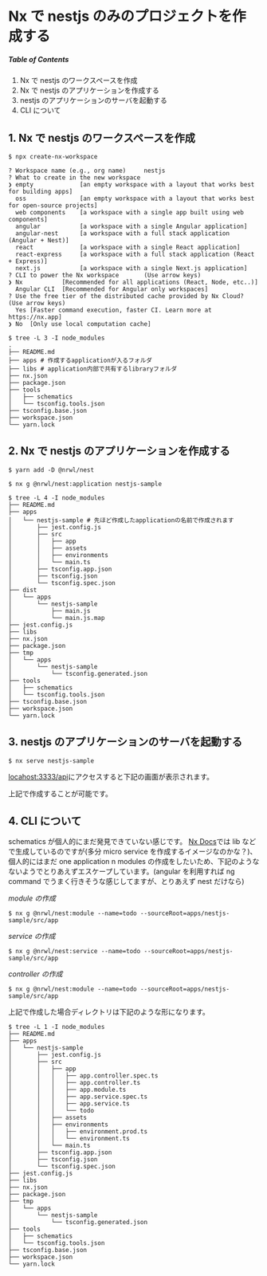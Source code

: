 # Nx で nestjs のみのプロジェクトを作成する

##### Table of Contents

1. Nx で nestjs のワークスペースを作成
2. Nx で nestjs のアプリケーションを作成する
3. nestjs のアプリケーションのサーバを起動する
4. CLI について

## 1. Nx で nestjs のワークスペースを作成

```
$ npx create-nx-workspace
```

```
? Workspace name (e.g., org name)     nestjs
? What to create in the new workspace
❯ empty             [an empty workspace with a layout that works best for building apps]
  oss               [an empty workspace with a layout that works best for open-source projects]
  web components    [a workspace with a single app built using web components]
  angular           [a workspace with a single Angular application]
  angular-nest      [a workspace with a full stack application (Angular + Nest)]
  react             [a workspace with a single React application]
  react-express     [a workspace with a full stack application (React + Express)]
  next.js           [a workspace with a single Next.js application]
? CLI to power the Nx workspace       (Use arrow keys)
❯ Nx           [Recommended for all applications (React, Node, etc..)]
  Angular CLI  [Recommended for Angular only workspaces]
? Use the free tier of the distributed cache provided by Nx Cloud? (Use arrow keys)
  Yes [Faster command execution, faster CI. Learn more at https://nx.app]
❯ No  [Only use local computation cache]
```

```
$ tree -L 3 -I node_modules
.
├── README.md
├── apps # 作成するapplicationが入るフォルダ
├── libs # application内部で共有するlibraryフォルダ
├── nx.json
├── package.json
├── tools
│   ├── schematics
│   └── tsconfig.tools.json
├── tsconfig.base.json
├── workspace.json
└── yarn.lock
```

## 2. Nx で nestjs のアプリケーションを作成する

```terminal
$ yarn add -D @nrwl/nest
```

```terminal
$ nx g @nrwl/nest:application nestjs-sample
```

```terminal
$ tree -L 4 -I node_modules
├── README.md
├── apps
│   └── nestjs-sample # 先ほど作成したapplicationの名前で作成されます
│       ├── jest.config.js
│       ├── src
│       │   ├── app
│       │   ├── assets
│       │   ├── environments
│       │   └── main.ts
│       ├── tsconfig.app.json
│       ├── tsconfig.json
│       └── tsconfig.spec.json
├── dist
│   └── apps
│       └── nestjs-sample
│           ├── main.js
│           └── main.js.map
├── jest.config.js
├── libs
├── nx.json
├── package.json
├── tmp
│   └── apps
│       └── nestjs-sample
│           └── tsconfig.generated.json
├── tools
│   ├── schematics
│   └── tsconfig.tools.json
├── tsconfig.base.json
├── workspace.json
└── yarn.lock

```

## 3. nestjs のアプリケーションのサーバを起動する

```terminal
$ nx serve nestjs-sample
```

[locahost:3333/api](http://localhost:3333/api)にアクセスすると下記の画面が表示されます。

上記で作成することが可能です。

## 4. CLI について

schematics が個人的にまだ発見できていない感じです。
[Nx Docs](https://nx.dev/angular/plugins/next/overview)では lib などで生成しているのですが(多分 micro service を作成するイメージなのかな？)、個人的にはまだ one application n modules の作成をしたいため、下記のようなないようでとりあえずエスケープしています。(angular を利用すれば ng command でうまく行きそうな感じしてますが、とりあえず nest だけなら)

_module の作成_

```
$ nx g @nrwl/nest:module --name=todo --sourceRoot=apps/nestjs-sample/src/app
```

_service の作成_

```
$ nx g @nrwl/nest:service --name=todo --sourceRoot=apps/nestjs-sample/src/app
```

_controller の作成_

```
$ nx g @nrwl/nest:module --name=todo --sourceRoot=apps/nestjs-sample/src/app
```

上記で作成した場合ディレクトリは下記のような形になります。

```terminal
$ tree -L 1 -I node_modules
├── README.md
├── apps
│   └── nestjs-sample
│       ├── jest.config.js
│       ├── src
│       │   ├── app
│       │   │   ├── app.controller.spec.ts
│       │   │   ├── app.controller.ts
│       │   │   ├── app.module.ts
│       │   │   ├── app.service.spec.ts
│       │   │   ├── app.service.ts
│       │   │   └── todo
│       │   ├── assets
│       │   ├── environments
│       │   │   ├── environment.prod.ts
│       │   │   └── environment.ts
│       │   └── main.ts
│       ├── tsconfig.app.json
│       ├── tsconfig.json
│       └── tsconfig.spec.json
├── jest.config.js
├── libs
├── nx.json
├── package.json
├── tmp
│   └── apps
│       └── nestjs-sample
│           └── tsconfig.generated.json
├── tools
│   ├── schematics
│   └── tsconfig.tools.json
├── tsconfig.base.json
├── workspace.json
└── yarn.lock
```
